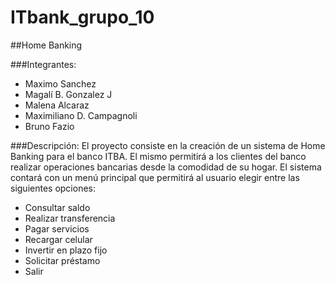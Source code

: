 # ITbank_grupo_10

##Home Banking

###Integrantes:
- Maximo Sanchez
- Magalí B. Gonzalez J
- Malena Alcaraz
- Maximiliano D. Campagnoli
- Bruno Fazio

###Descripción:
El proyecto consiste en la creación de un sistema de Home Banking para el banco ITBA. El mismo permitirá a los clientes del banco realizar operaciones bancarias desde la comodidad de su hogar. El sistema contará con un menú principal que permitirá al usuario elegir entre las siguientes opciones:
- Consultar saldo
- Realizar transferencia
- Pagar servicios
- Recargar celular
- Invertir en plazo fijo
- Solicitar préstamo
- Salir

